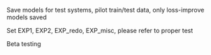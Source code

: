 Save models for test systems, pilot train/test data, only loss-improve models saved
           
Set EXP1, EXP2, EXP_redo, EXP_misc, please refer to proper test  
         
Beta testing   
    
     
  
